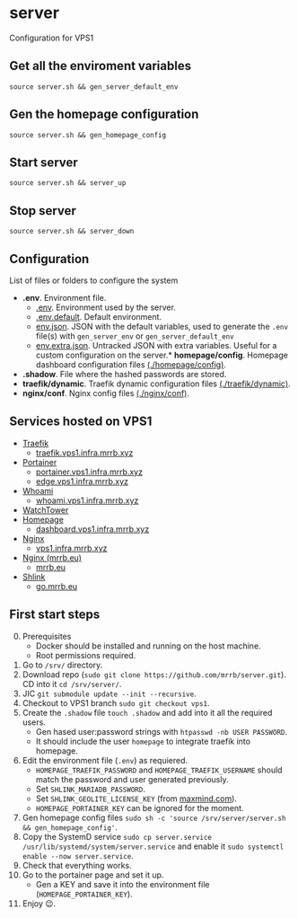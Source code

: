 # server

Configuration for VPS1

## Get all the enviroment variables

```
source server.sh && gen_server_default_env
```

## Gen the homepage configuration

```
source server.sh && gen_homepage_config
```

## Start server

```
source server.sh && server_up
```

## Stop server

```
source server.sh && server_down
```

## Configuration

List of files or folders to configure the system

* __**.env**__. Environment file.
  * [.env](). Environment used by the server.
  * [.env.default](.env.default). Default environment.
  * [env.json](env.json). JSON with the default variables, used to generate the `.env` file(s) with `gen_server_env` or `gen_server_default_env`
  * [env.extra.json](). Untracked JSON with extra variables. Useful for a custom configuration on the server.* __**homepage/config**__. Homepage dashboard configuration files [(./homepage/config)](homepage/config).
* __**.shadow**__. File where the hashed passwords are stored.
* __**traefik/dynamic**__. Traefik dynamic configuration files [(./traefik/dynamic)](traefik/dynamic).
* __**nginx/conf**__. Nginx config files [(./nginx/conf)](nginx/conf).

## Services hosted on VPS1

* [Traefik](traefik)
  * [traefik.vps1.infra.mrrb.xyz](https://traefik.vps1.infra.mrrb.xyz)
* [Portainer](portainer)
  * [portainer.vps1.infra.mrrb.xyz](https://portainer.vps1.infra.mrrb.xyz)
  * [edge.vps1.infra.mrrb.xyz](https://edge.vps1.infra.mrrb.xyz)
* [Whoami](whoami)
  * [whoami.vps1.infra.mrrb.xyz](https://whoami.vps1.infra.mrrb.xyz)
* [WatchTower](watchtower)
* [Homepage](homepage)
  * [dashboard.vps1.infra.mrrb.xyz](https://dashboard.vps1.infra.mrrb.xyz)
* [Nginx](nginx)
  * [vps1.infra.mrrb.xyz](https://vps1.infra.mrrb.xyz)
* [Nginx (mrrb.eu)](nginx_mrrb_eu)
  * [mrrb.eu](https://mrrb.eu) 
* [Shlink](shlink)
  * [go.mrrb.eu](https://go.mrrb.eu) 

## First start steps

0. Prerequisites
   * Docker should be installed and running on the host machine.
   * Root permissions required.
1. Go to `/srv/` directory.
2. Download repo (`sudo git clone https://github.com/mrrb/server.git`). CD into it `cd /srv/server/`.
3. JIC `git submodule update --init --recursive`.
4. Checkout to VPS1 branch `sudo git checkout vps1`.
5. Create the `.shadow` file `touch .shadow` and add into it all the required users.
   * Gen hased user:password strings with `htpasswd -nb USER PASSWORD`.
   * It should include the user `homepage` to integrate traefik into homepage.
6. Edit the environment file (`.env`) as requiered.
   * `HOMEPAGE_TRAEFIK_PASSWORD` and `HOMEPAGE_TRAEFIK_USERNAME` should match the password and user generated previously.
   * Set `SHLINK_MARIADB_PASSWORD`.
   * Set `SHLINK_GEOLITE_LICENSE_KEY` (from [maxmind.com](https://maxmind.com)).
   * `HOMEPAGE_PORTAINER_KEY` can be ignored for the moment.
7. Gen homepage config files `sudo sh -c 'source /srv/server/server.sh && gen_homepage_config'`.
8. Copy the SystemD service `sudo cp server.service /usr/lib/systemd/system/server.service` and enable it `sudo systemctl enable --now server.service`.
9. Check that everything works.
10. Go to the portainer page and set it up.
    * Gen a KEY and save it into the environment file (`HOMEPAGE_PORTAINER_KEY`).
11. Enjoy 😉.
